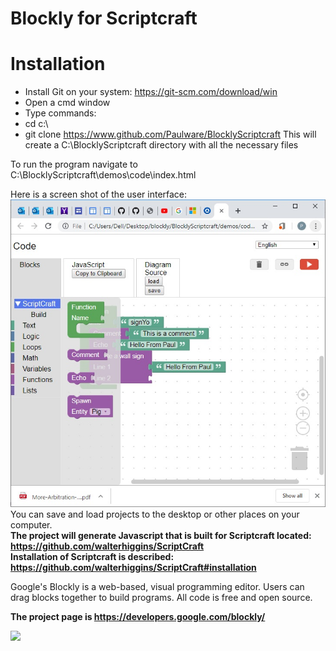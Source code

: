 # Blockly for Scriptcraft
# Installation
* Install Git on your system: https://git-scm.com/download/win
* Open a cmd window
* Type commands:
* cd c:\ 
* git clone https://www.github.com/Paulware/BlocklyScriptcraft
  This will create a C:\BlocklyScriptcraft directory with all the necessary files
  
To run the program navigate to C:\BlocklyScriptcraft\demos\code\index.html <br>

Here is a screen shot of the user interface: 
![](screenShot.jpg)
You can save and load projects to the desktop or other places on your computer.
<br>
**The project will generate Javascript that is built for Scriptcraft located: https://github.com/walterhiggins/ScriptCraft**
<br>
**Installation of Scriptcraft is described: https://github.com/walterhiggins/ScriptCraft#installation**

Google's Blockly is a web-based, visual programming editor.  Users can drag
blocks together to build programs.  All code is free and open source.

**The project page is https://developers.google.com/blockly/**

![](https://developers.google.com/blockly/images/sample.png)
